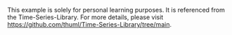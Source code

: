 This example is solely for personal learning purposes. It is referenced from the Time-Series-Library. For more details, please visit https://github.com/thuml/Time-Series-Library/tree/main.
